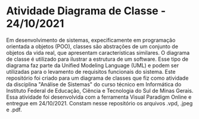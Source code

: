 # Atividade Diagrama de Classe - 24/10/2021
Em desenvolvimento de sistemas, expecificamente em programação orientada a objetos (POO), classes são abstrações de um conjunto de objetos da vida real, que apresentam características similares.
O diagrama de classe é utilizado para ilustrar a estrutura de um software.
Esse tipo de diagrama faz parte da Unified Modeling Language (UML) e podem ser utilizadas para o levamento de requisitos funcionais do sistema.
Este repositório foi criado para um diagrama de classes que fiz como atividade da disciplina "Análise de Sistemas" do curso técnico em Informática do Instituto Federal de Educação, Ciência e Tecnologia do Sul de Minas Gerais.
Essa atividade foi desenvolvida com a ferramenta Visual Paradigm Online e entregue em 24/10/2021.
Constam nesse repositório os arquivos .vpd, .jpeg e .pdf.
